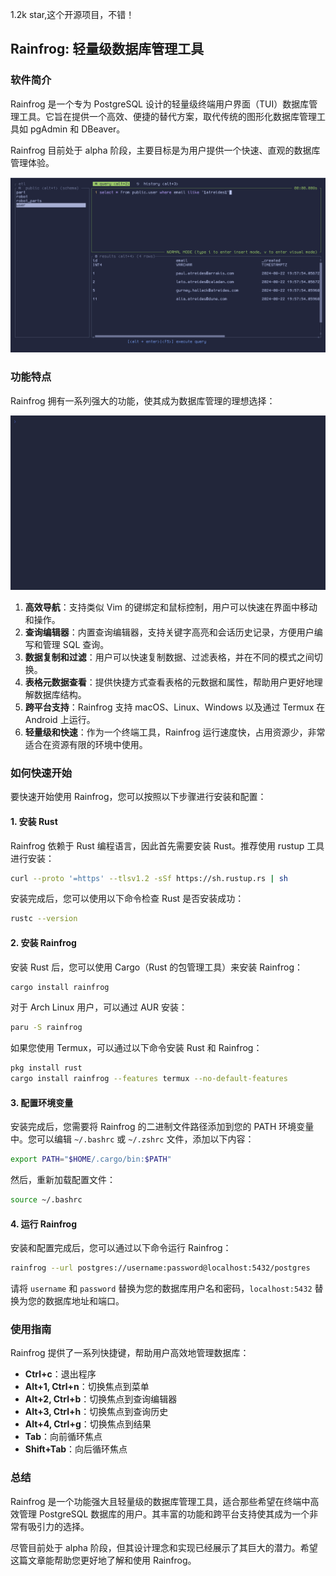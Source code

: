 1.2k star,这个开源项目，不错！

## Rainfrog: 轻量级数据库管理工具

### 软件简介

Rainfrog 是一个专为 PostgreSQL 设计的轻量级终端用户界面（TUI）数据库管理工具。它旨在提供一个高效、便捷的替代方案，取代传统的图形化数据库管理工具如 pgAdmin 和 DBeaver。

Rainfrog 目前处于 alpha 阶段，主要目标是为用户提供一个快速、直观的数据库管理体验。

![](image.png)

### 功能特点

Rainfrog 拥有一系列强大的功能，使其成为数据库管理的理想选择：

![](./demo%20(3).gif)

1. **高效导航**：支持类似 Vim 的键绑定和鼠标控制，用户可以快速在界面中移动和操作。
2. **查询编辑器**：内置查询编辑器，支持关键字高亮和会话历史记录，方便用户编写和管理 SQL 查询。
3. **数据复制和过滤**：用户可以快速复制数据、过滤表格，并在不同的模式之间切换。
4. **表格元数据查看**：提供快捷方式查看表格的元数据和属性，帮助用户更好地理解数据库结构。
5. **跨平台支持**：Rainfrog 支持 macOS、Linux、Windows 以及通过 Termux 在 Android 上运行。
6. **轻量级和快速**：作为一个终端工具，Rainfrog 运行速度快，占用资源少，非常适合在资源有限的环境中使用。

### 如何快速开始

要快速开始使用 Rainfrog，您可以按照以下步骤进行安装和配置：

#### 1. 安装 Rust

Rainfrog 依赖于 Rust 编程语言，因此首先需要安装 Rust。推荐使用 rustup 工具进行安装：

```bash
curl --proto '=https' --tlsv1.2 -sSf https://sh.rustup.rs | sh
```

安装完成后，您可以使用以下命令检查 Rust 是否安装成功：

```bash
rustc --version
```

#### 2. 安装 Rainfrog

安装 Rust 后，您可以使用 Cargo（Rust 的包管理工具）来安装 Rainfrog：

```bash
cargo install rainfrog
```

对于 Arch Linux 用户，可以通过 AUR 安装：

```bash
paru -S rainfrog
```

如果您使用 Termux，可以通过以下命令安装 Rust 和 Rainfrog：

```bash
pkg install rust
cargo install rainfrog --features termux --no-default-features
```

#### 3. 配置环境变量

安装完成后，您需要将 Rainfrog 的二进制文件路径添加到您的 PATH 环境变量中。您可以编辑 `~/.bashrc` 或 `~/.zshrc` 文件，添加以下内容：

```bash
export PATH="$HOME/.cargo/bin:$PATH"
```

然后，重新加载配置文件：

```bash
source ~/.bashrc
```

#### 4. 运行 Rainfrog

安装和配置完成后，您可以通过以下命令运行 Rainfrog：

```bash
rainfrog --url postgres://username:password@localhost:5432/postgres
```

请将 `username` 和 `password` 替换为您的数据库用户名和密码，`localhost:5432` 替换为您的数据库地址和端口。

### 使用指南

Rainfrog 提供了一系列快捷键，帮助用户高效地管理数据库：

- **Ctrl+c**：退出程序
- **Alt+1, Ctrl+n**：切换焦点到菜单
- **Alt+2, Ctrl+b**：切换焦点到查询编辑器
- **Alt+3, Ctrl+h**：切换焦点到查询历史
- **Alt+4, Ctrl+g**：切换焦点到结果
- **Tab**：向前循环焦点
- **Shift+Tab**：向后循环焦点

### 总结

Rainfrog 是一个功能强大且轻量级的数据库管理工具，适合那些希望在终端中高效管理 PostgreSQL 数据库的用户。其丰富的功能和跨平台支持使其成为一个非常有吸引力的选择。

尽管目前处于 alpha 阶段，但其设计理念和实现已经展示了其巨大的潜力。希望这篇文章能帮助您更好地了解和使用 Rainfrog。
